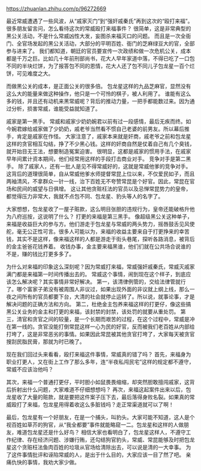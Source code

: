https://zhuanlan.zhihu.com/p/96272669

最近常威遭遇了一些风波，从“戚家灭门”到“强奸戚秦氏”再到这次的“殴打来福”。很多朋友留言问，怎么看待这次的常威殴打来福事件？
很简单，这是非常典型的黑公关活动，不是什么常威凶性大发，妄图杀来福灭口的问题。
而且是一次全衙门、全官场发起的黑公关活动，大部分的平明百姓、衙门的芝麻绿豆大的官，全部参与进来了。
我们都知道，朝廷的官员要宣传一次政绩和做一次危机公关，成本都是千万之巨。比如几十年前刑部尚书，花大人早年家道中落，不得已吃了一口包不同的半块烂饼，为了报答包不同的恩情，花大人还了包不同儿子包龙星一百个烂饼，可见难度之大。

而做黑公关的成本，是正面公关的很多倍。
包龙星这样的九品芝麻官，显然没有这么大的能量来做这种操作，他只是一个可怜的棋子，被人利用了。
谁能有这么多的钱，并且还有动机来黑常威呢？背后的推动力量，一把手都能数过来。因为通过分析，损害常威，谁能受益就知道了。

戚家是第一黑手。
常威和戚家少奶奶婉君以前有过一段感情，最后无疾而终。如今婉君嫁给戚家做了少奶奶，戚老爷当然看不惯自己老婆的前男友。所以幕后推手，肯定是戚家在作怪。
大家注意了，戚家本来就是奸商，戚老爷之前和包龙星这样的贪官相互勾结，挣了不少黑心钱。这样的奸商自然是仗着自己有几个臭钱，就开始目无王法，想要制造冤案迫害。
很明显，这都是戚家的惯用手法，在戚家早年间累计资本期间，他们经常用这样的手段打击商业对手。
竞争对手是第二黑手。
除了戚家人，还有一批人是见不得常威好的，这就是常威他爹的竞争对手。
这背后的道理很简单，自从常威他爹水师提督常昆上位以来，不仅爱民如子，而且两袖清风，不拿群众一针一线，治下百姓无不夸赞常昆是个好官。因此，常昆在官场和民间的威望与日俱增。
这让其他贪赃枉法的官员以及忌惮常昆势力的皇帝，都觉得压力非常大，我就不点包不同、包龙星、豹头等人的名字了。

大家想想，包龙星收了一屋子赃款，这么明目张胆的违规行为，皇帝还能破格升他为八府巡按，这说明了什么？
打更的来福是第三黑手。
像超级黑公关这种单子，来福是收益巨大的参与方。他们游走于包龙星与常威的两头势力，摇唇鼓舌见风使舵，毫无公正性可言。很多人可能以为，来福的收益主要来自于打更挣来的幸苦钱，其实不是这样，像来福这样的人都是游走于街头巷尾，探听各路消息，被背后的金主爸爸花钱养着。
收钱办事，金主要来福黑谁，他们们就在公共场合说谁的不是，赚的钱比打更多多了。

为什么对来福的印象这么深刻呢？因为常威打来福，常威强奸戚秦氏，常威灭戚家满门都是来福第一时间传播出去的。
常威这个事情，闹到现在这个样子，到底应该怎么解决呢？其实事情非常好解决。
第一，该清律例管的，交给法律管就行了。哪个富家子弟没有被周围人非议过，如果出现外面的非议就上纲上线，那么一夜之间所有的官员都要下台，大清的社会就停止运转了。所以说，就事论事，才是解决问题的正确方法和方向。
第二，杜绝金主包养来福这样的打更仔，像这些搞黑公关业务的金主和打更的来福，该封禁的封禁，该处罚的就要从重处罚。
第三，清官和贪官之间的较量，是一个长期而艰苦的过程，在这个过程中，常威是冲在第一线的。贪官没能打倒常昆这样一心为民的好官，反而被我们老百姓从内部给打垮了，这是非常恶劣的事情。如果因此常昆被其他贪官打垮了，大家每天被贪官搜刮民脂民膏，那就为时已晚了。

现在我们回过头来看看，殴打来福这件事情，常威真的错了吗？
首先，来福身为职业打更人，又在街上工作了那么多年，连“半夜私闯民宅”这样的规定都不遵守，常威不应该治他吗？

其次，来福一个普通打更仔，平时胆小如鼠畏畏缩缩，却突然胆敢擅闯戚家，这背后折射出什么问题，大家难道不仔细想想吗？
再次，来福这起案件出来以后，包龙星收了大量的赃款，就是要把这件案子压下去，最后落得身败名裂。如果真的常威殴打了来福，包龙星用得着收这么多脏钱吗？走正常渠道就可以了啊！

最后，包龙星有一个好朋友，在是一个捕头，叫豹头。大家可能不知道，这人是个视百姓如草芥的狗官，从“我全都要”事件就能略窥一二。包龙星和这样的人做朋友，难道包龙星还是什么好鸟？
相信大家也看明白了，包龙星这样人，不遵守工作纪律、存在经济问题、涉嫌行贿，还勾结狗官豹头，常威、常昆能够及时把包龙星这个贪赃枉法鱼肉百姓的垃圾从官场给清除出去，可以说是清的一大幸事。
为了这件事情批评和诬陷常威的人，是出于什么目的，大家应该一目了然了吧。
亲痛仇快的事情，我劝大家少做。
